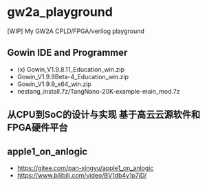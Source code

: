 # gw2a_playground
[WIP] My GW2A CPLD/FPGA/verilog playground

## Gowin IDE and Programmer  
* (x) Gowin_V1.9.8.11_Education_win.zip  
* Gowin_V1.9.9Beta-4_Education_win.zip  
* Gowin_V1.9.9_x64_win.zip  
* nestang_install.7z/TangNano-20K-example-main_mod.7z  

## 从CPU到SoC的设计与实现 基于高云云源软件和FPGA硬件平台  

## apple1_on_anlogic  
* https://gitee.com/pan-xingyu/apple1_on_anlogic
* https://www.bilibili.com/video/BV1db4y1p7jD/
